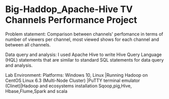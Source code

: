 # Big-Haddop_Apache-Hive TV Channels Performance Project
Problem statement:
Comparison between channels' perfomance in terms of number of viewers per channel, most viewed shows for each channel and between all channels.

Data query and analysis: I used Apache Hive to write Hive Query Language (HQL) statements that are similar to standard SQL statements for data query and analysis.

Lab Environment: 
Platforms: Windows 10, Linux |Running Hadoop on CentOS Linux 6.3 (Multi-Node Cluster) |PuTTY terminal emulator (Clinet)|Hadoop and ecosystems installation Sqoop,pig,Hive, Hbase,Flume,Spark and scala 
